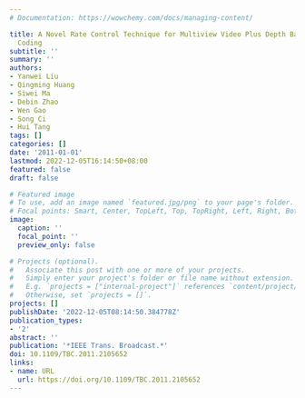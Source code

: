 ```yaml
---
# Documentation: https://wowchemy.com/docs/managing-content/

title: A Novel Rate Control Technique for Multiview Video Plus Depth Based 3D Video
  Coding
subtitle: ''
summary: ''
authors:
- Yanwei Liu
- Qingming Huang
- Siwei Ma
- Debin Zhao
- Wen Gao
- Song Ci
- Hui Tang
tags: []
categories: []
date: '2011-01-01'
lastmod: 2022-12-05T16:14:50+08:00
featured: false
draft: false

# Featured image
# To use, add an image named `featured.jpg/png` to your page's folder.
# Focal points: Smart, Center, TopLeft, Top, TopRight, Left, Right, BottomLeft, Bottom, BottomRight.
image:
  caption: ''
  focal_point: ''
  preview_only: false

# Projects (optional).
#   Associate this post with one or more of your projects.
#   Simply enter your project's folder or file name without extension.
#   E.g. `projects = ["internal-project"]` references `content/project/deep-learning/index.md`.
#   Otherwise, set `projects = []`.
projects: []
publishDate: '2022-12-05T08:14:50.384778Z'
publication_types:
- '2'
abstract: ''
publication: '*IEEE Trans. Broadcast.*'
doi: 10.1109/TBC.2011.2105652
links:
- name: URL
  url: https://doi.org/10.1109/TBC.2011.2105652
---
```

